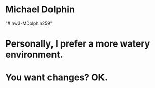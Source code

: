 # Michael Dolphin
"# hw3-MDolphin259" 

# Personally, I prefer a more watery environment.

# You want changes?  OK.